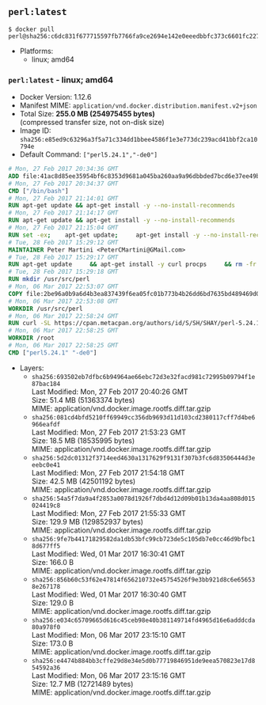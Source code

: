 ## `perl:latest`

```console
$ docker pull perl@sha256:c6dc831f677715597fb7766fa9ce2694e142e0eeedbbfc373c6601fc2278b00a
```

-	Platforms:
	-	linux; amd64

### `perl:latest` - linux; amd64

-	Docker Version: 1.12.6
-	Manifest MIME: `application/vnd.docker.distribution.manifest.v2+json`
-	Total Size: **255.0 MB (254975455 bytes)**  
	(compressed transfer size, not on-disk size)
-	Image ID: `sha256:e85ed9c63296a3f5a71c334dd1bbee4586f1e3e773dc239acd41bbf2ca10794e`
-	Default Command: `["perl5.24.1","-de0"]`

```dockerfile
# Mon, 27 Feb 2017 20:34:36 GMT
ADD file:41ac8d85ee35954bf6c8353d9681a045ba260aa9a96dbbded7bcd6e37ee49bea in / 
# Mon, 27 Feb 2017 20:34:37 GMT
CMD ["/bin/bash"]
# Mon, 27 Feb 2017 21:14:01 GMT
RUN apt-get update && apt-get install -y --no-install-recommends 		ca-certificates 		curl 		wget 	&& rm -rf /var/lib/apt/lists/*
# Mon, 27 Feb 2017 21:14:17 GMT
RUN apt-get update && apt-get install -y --no-install-recommends 		bzr 		git 		mercurial 		openssh-client 		subversion 				procps 	&& rm -rf /var/lib/apt/lists/*
# Mon, 27 Feb 2017 21:15:04 GMT
RUN set -ex; 	apt-get update; 	apt-get install -y --no-install-recommends 		autoconf 		automake 		bzip2 		file 		g++ 		gcc 		imagemagick 		libbz2-dev 		libc6-dev 		libcurl4-openssl-dev 		libdb-dev 		libevent-dev 		libffi-dev 		libgdbm-dev 		libgeoip-dev 		libglib2.0-dev 		libjpeg-dev 		libkrb5-dev 		liblzma-dev 		libmagickcore-dev 		libmagickwand-dev 		libncurses-dev 		libpng-dev 		libpq-dev 		libreadline-dev 		libsqlite3-dev 		libssl-dev 		libtool 		libwebp-dev 		libxml2-dev 		libxslt-dev 		libyaml-dev 		make 		patch 		xz-utils 		zlib1g-dev 				$( 			if apt-cache show 'default-libmysqlclient-dev' 2>/dev/null | grep -q '^Version:'; then 				echo 'default-libmysqlclient-dev'; 			else 				echo 'libmysqlclient-dev'; 			fi 		) 	; 	rm -rf /var/lib/apt/lists/*
# Tue, 28 Feb 2017 15:29:12 GMT
MAINTAINER Peter Martini <PeterCMartini@GMail.com>
# Tue, 28 Feb 2017 15:29:17 GMT
RUN apt-get update     && apt-get install -y curl procps     && rm -fr /var/lib/apt/lists/*
# Tue, 28 Feb 2017 15:29:18 GMT
RUN mkdir /usr/src/perl
# Mon, 06 Mar 2017 22:53:07 GMT
COPY file:2be96a0b9a6d4b3ea837439f6ea05fc01b773b4b26dd6bd7635bd489469d0075 in /usr/src/perl/ 
# Mon, 06 Mar 2017 22:53:08 GMT
WORKDIR /usr/src/perl
# Mon, 06 Mar 2017 22:58:24 GMT
RUN curl -SL https://cpan.metacpan.org/authors/id/S/SH/SHAY/perl-5.24.1.tar.bz2 -o perl-5.24.1.tar.bz2     && echo '482ac5dca262b57d26c381382a3e057b22ede631fcce32523c004b8bf773f6f0 *perl-5.24.1.tar.bz2' | sha256sum -c -     && tar --strip-components=1 -xjf perl-5.24.1.tar.bz2 -C /usr/src/perl     && rm perl-5.24.1.tar.bz2     && cat *.patch | patch -p1     && ./Configure -Duse64bitall -Duseshrplib  -des     && make -j$(nproc)     && TEST_JOBS=$(nproc) make test_harness     && make install     && cd /usr/src     && curl -LO https://raw.githubusercontent.com/miyagawa/cpanminus/master/cpanm     && chmod +x cpanm     && ./cpanm App::cpanminus     && rm -fr ./cpanm /root/.cpanm /usr/src/perl /tmp/*
# Mon, 06 Mar 2017 22:58:25 GMT
WORKDIR /root
# Mon, 06 Mar 2017 22:58:25 GMT
CMD ["perl5.24.1" "-de0"]
```

-	Layers:
	-	`sha256:693502eb7dfbc6b94964ae66ebc72d3e32facd981c72995b09794f1e87bac184`  
		Last Modified: Mon, 27 Feb 2017 20:40:26 GMT  
		Size: 51.4 MB (51363374 bytes)  
		MIME: application/vnd.docker.image.rootfs.diff.tar.gzip
	-	`sha256:081cd4bfd5210ff69949cc356db9693d11d103cd2380117cff7d4be6966eafdf`  
		Last Modified: Mon, 27 Feb 2017 21:53:23 GMT  
		Size: 18.5 MB (18535995 bytes)  
		MIME: application/vnd.docker.image.rootfs.diff.tar.gzip
	-	`sha256:5d2dc01312f3714eed4630a1317629f9131f307b3fc6d83506444d3eeebc0e41`  
		Last Modified: Mon, 27 Feb 2017 21:54:18 GMT  
		Size: 42.5 MB (42501192 bytes)  
		MIME: application/vnd.docker.image.rootfs.diff.tar.gzip
	-	`sha256:54a5f7da9a4f2853a0078d1926f7dbd4d12d09b01b13da4aa808d015024419c8`  
		Last Modified: Mon, 27 Feb 2017 21:55:33 GMT  
		Size: 129.9 MB (129852937 bytes)  
		MIME: application/vnd.docker.image.rootfs.diff.tar.gzip
	-	`sha256:9fe7b44171829582da1db53bfc99cb723de5c105db7e0cc46d9bfbc18d677ff5`  
		Last Modified: Wed, 01 Mar 2017 16:30:41 GMT  
		Size: 166.0 B  
		MIME: application/vnd.docker.image.rootfs.diff.tar.gzip
	-	`sha256:856b60c53f62e47814f656210732e45754526f9e3bb921d8c6e656538e267178`  
		Last Modified: Wed, 01 Mar 2017 16:30:40 GMT  
		Size: 129.0 B  
		MIME: application/vnd.docker.image.rootfs.diff.tar.gzip
	-	`sha256:e034c65709665d616c45ceb98e40b381149714fd4965d16e6adddcda80a978f0`  
		Last Modified: Mon, 06 Mar 2017 23:15:10 GMT  
		Size: 173.0 B  
		MIME: application/vnd.docker.image.rootfs.diff.tar.gzip
	-	`sha256:e4474b884bb3cffe29d8e34e5d0b77719846951de9eea570823e17d854592a36`  
		Last Modified: Mon, 06 Mar 2017 23:15:16 GMT  
		Size: 12.7 MB (12721489 bytes)  
		MIME: application/vnd.docker.image.rootfs.diff.tar.gzip
